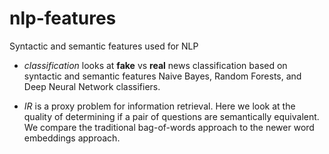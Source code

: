# nlp-features
Syntactic and semantic features used for NLP

* *classification* looks at **fake** vs **real** news classification based on syntactic and semantic features 
Naive Bayes, Random Forests, and Deep Neural Network classifiers.

* *IR* is a proxy problem for information retrieval.  Here we look at the quality of determining if a pair 
of questions are semantically equivalent.  We compare the traditional bag-of-words approach to the newer word embeddings approach.
